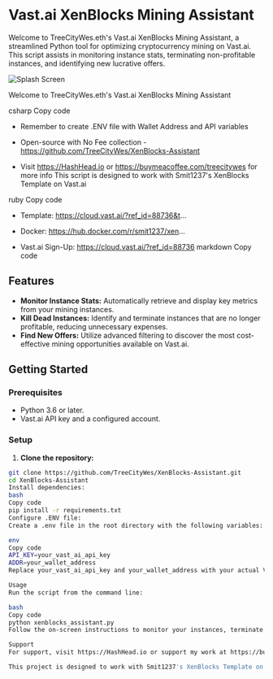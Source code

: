 # Vast.ai XenBlocks Mining Assistant

Welcome to TreeCityWes.eth's Vast.ai XenBlocks Mining Assistant, a streamlined Python tool for optimizing cryptocurrency mining on Vast.ai. This script assists in monitoring instance stats, terminating non-profitable instances, and identifying new lucrative offers.

![Splash Screen](https://user-images.githubusercontent.com/yourimageurl.png)

Welcome to TreeCityWes.eth's Vast.ai XenBlocks Mining Assistant

csharp
Copy code
- Remember to create .ENV file with Wallet Address and API variables

- Open-source with No Fee collection - https://github.com/TreeCityWes/XenBlocks-Assistant 

- Visit https://HashHead.io or https://buymeacoffee.com/treecitywes for more info
This script is designed to work with Smit1237's XenBlocks Template on Vast.ai

ruby
Copy code
- Template: https://cloud.vast.ai/?ref_id=88736&t...

- Docker: https://hub.docker.com/r/smit1237/xen...

- Vast.ai Sign-Up: https://cloud.vast.ai/?ref_id=88736
markdown
Copy code

## Features

- **Monitor Instance Stats:** Automatically retrieve and display key metrics from your mining instances.
- **Kill Dead Instances:** Identify and terminate instances that are no longer profitable, reducing unnecessary expenses.
- **Find New Offers:** Utilize advanced filtering to discover the most cost-effective mining opportunities available on Vast.ai.

## Getting Started

### Prerequisites

- Python 3.6 or later.
- Vast.ai API key and a configured account.

### Setup

1. **Clone the repository:**

```bash
git clone https://github.com/TreeCityWes/XenBlocks-Assistant.git
cd XenBlocks-Assistant
Install dependencies:
bash
Copy code
pip install -r requirements.txt
Configure .ENV file:
Create a .env file in the root directory with the following variables:

env
Copy code
API_KEY=your_vast_ai_api_key
ADDR=your_wallet_address
Replace your_vast_ai_api_key and your_wallet_address with your actual Vast.ai API key and wallet address.

Usage
Run the script from the command line:

bash
Copy code
python xenblocks_assistant.py
Follow the on-screen instructions to monitor your instances, terminate non-profitable ones, or find new offers.

Support
For support, visit https://HashHead.io or support my work at https://buymeacoffee.com/treecitywes.

This project is designed to work with Smit1237's XenBlocks Template on Vast.ai. For more details, refer to the template and Docker links provided.
